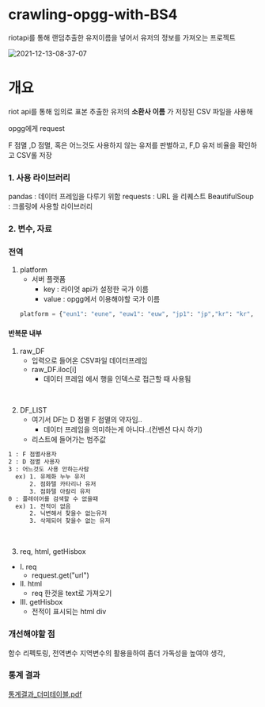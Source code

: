 # crawling-opgg-with-BS4
riotapi를 통해 랜덤추출한 유저이름을 넣어서 유저의 정보를 가져오는 프로젝트

![2021-12-13-08-37-07](https://user-images.githubusercontent.com/61660260/160777983-da383042-0d01-4559-a155-1bb8984d0f7b.png)

# 개요
riot api를 통해 임의로 표본 추출한 유저의 **소환사 이름** 가 저장된 CSV 파일을 사용해

opgg에게 request 

F 점멸 ,D 점멸, 혹은 어느것도 사용하지 않는 유저를 
판별하고, F,D 유저 비율을 확인하고 CSV롤 저장

### 1. 사용 라이브러리
pandas : 데이터 프레임을 다루기 위함
requests : URL 을 리퀘스트 
BeautifulSoup : 크롤링에 사용할 라이브러리

### 2. 변수, 자료

### 전역
1. platform 
   * 서버 플랫폼
     * key : 라이엇 api가 설정한 국가 이름
     * value : opgg에서 이용해야할 국가 이름 
    ```py
    platform = {"eun1": "eune", "euw1": "euw", "jp1": "jp","kr": "kr", "la1": "lan", "la2": "las", "ru": "ru"}
    ```

#### 반복문 내부
1. raw_DF
   * 입력으로 들어온 CSV파일 데이터프레임
   * raw_DF.iloc[i]
      * 데이터 프레임 에서 행을 인덱스로 접근할 때 사용됨
<br> 

2. DF_LIST
   * 여기서 DF는 D 점멸 F 점멸의 약자임..
      * 데이터 프레임을 의미하는게 아니다..(컨벤션 다시 하기)
   * 리스트에 들어가는 범주값

```txt
1 : F 점멸사용자
2 : D 점멸 사용자
3 : 어느것도 사용 안하는사람
  ex) 1. 유체화 누누 유저
      2. 점화텔 카타리나 유저
      3. 점화텔 아칼리 유저
0 : 플레이어를 검색할 수 없을때
  ex) 1. 전적이 없음
      2. 닉변해서 찾을수 없는유저
      3. 삭제되어 찾을수 없는 유저
```

<br>

3. req, html, getHisbox

* I. req 
   * request.get("url") 
* II. html
  * req 한것을 text로 가져오기
* III. getHisbox
  * 전적이 표시되는 html div

### 개선해야할 점
함수 리펙토링, 전역변수 지역변수의 활용을하여
좀더 가독성을 높여야 생각,

### 통계 결과
[통계결과_더미테이블.pdf](https://github.com/DogGuyMan/crawling-opgg-with-BS4/files/8190574/_.pdf)


